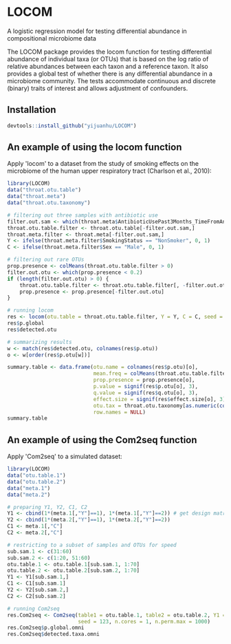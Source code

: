 # LOCOM

A logistic regression model for testing differential abundance in compositional microbiome data

The LOCOM package provides the locom function for testing differential abundance of individual taxa (or OTUs) that is based on the log ratio of relative abundances between each taxon and a reference taxon. It also provides a global test of whether there is any differential abundance in a microbiome community. The tests accommodate continuous and discrete (binary) traits of interest and allows adjustment of confounders.

## Installation

```r
devtools::install_github("yijuanhu/LOCOM")
```

## An example of using the locom function

Apply 'locom' to a dataset from the study of smoking effects on the microbiome of the human upper respiratory tract (Charlson et al., 2010):

```r
library(LOCOM)
data("throat.otu.table")
data("throat.meta")
data("throat.otu.taxonomy")

# filtering out three samples with antibiotic use
filter.out.sam <- which(throat.meta$AntibioticUsePast3Months_TimeFromAntibioticUsage != "None")
throat.otu.table.filter <- throat.otu.table[-filter.out.sam,]
throat.meta.filter <- throat.meta[-filter.out.sam,]
Y <- ifelse(throat.meta.filter$SmokingStatus == "NonSmoker", 0, 1)
C <- ifelse(throat.meta.filter$Sex == "Male", 0, 1)

# filtering out rare OTUs
prop.presence <- colMeans(throat.otu.table.filter > 0)
filter.out.otu <- which(prop.presence < 0.2)
if (length(filter.out.otu) > 0) {
    throat.otu.table.filter <- throat.otu.table.filter[, -filter.out.otu]
    prop.presence <- prop.presence[-filter.out.otu]
}

# running locom
res <- locom(otu.table = throat.otu.table.filter, Y = Y, C = C, seed = 1, n.cores=4, n.perm.max = 1000)
res$p.global
res$detected.otu

# summarizing results
w <- match(res$detected.otu, colnames(res$p.otu))
o <- w[order(res$p.otu[w])]

summary.table <- data.frame(otu.name = colnames(res$p.otu)[o],
                            mean.freq = colMeans(throat.otu.table.filter/rowSums(throat.otu.table.filter))[o],
                            prop.presence = prop.presence[o],
                            p.value = signif(res$p.otu[o], 3),
                            q.value = signif(res$q.otu[o], 3),
                            effect.size = signif(res$effect.size[o], 3),
                            otu.tax = throat.otu.taxonomy[as.numeric(colnames(res$p.otu)[o]) + 1],
                            row.names = NULL)
summary.table
```

## An example of using the Com2seq function

Apply 'Com2seq' to a simulated dataset:

```r
library(LOCOM)
data("otu.table.1")
data("otu.table.2")
data("meta.1")
data("meta.2")

# preparing Y1, Y2, C1, C2
Y1 <- cbind(1*(meta.1[,"Y"]==1), 1*(meta.1[,"Y"]==2)) # get design matrix for a three-level factor
Y2 <- cbind(1*(meta.2[,"Y"]==1), 1*(meta.2[,"Y"]==2))
C1 <- meta.1[,"C"] 
C2 <- meta.2[,"C"] 

# restricting to a subset of samples and OTUs for speed
sub.sam.1 <- c(31:60)
sub.sam.2 <- c(1:20, 51:60)
otu.table.1 <- otu.table.1[sub.sam.1, 1:70]
otu.table.2 <- otu.table.2[sub.sam.2, 1:70]
Y1 <- Y1[sub.sam.1,]
C1 <- C1[sub.sam.1]
Y2 <- Y2[sub.sam.2,]
C2 <- C2[sub.sam.2]

# running Com2seq
res.Com2seq <- Com2seq(table1 = otu.table.1, table2 = otu.table.2, Y1 = Y1, Y2 = Y2, C1 = C1, C2 = C2, 
                       seed = 123, n.cores = 1, n.perm.max = 1000)
res.Com2seq$p.global.omni 
res.Com2seq$detected.taxa.omni 
```
